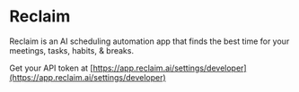 # Reclaim

Reclaim is an AI scheduling automation app that finds the best time for your meetings, tasks, habits, & breaks.

Get your API token at [https://app.reclaim.ai/settings/developer](https://app.reclaim.ai/settings/developer)
